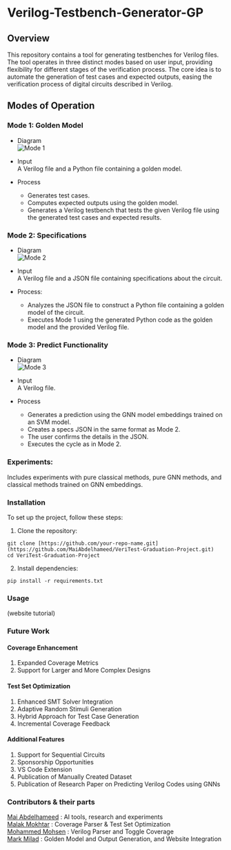 # Verilog-Testbench-Generator-GP

## Overview
This repository contains a tool for generating testbenches for Verilog files. The tool operates in three distinct modes based on user input, providing flexibility for different stages of the verification process. The core idea is to automate the generation of test cases and expected outputs, easing the verification process of digital circuits described in Verilog.

## Modes of Operation
### Mode 1: Golden Model
* Diagram <br>
 ![Mode 1](https://github.com/MaiAbdelhameed/Verilog-Testbench-Generator-GP/assets/82734074/e8db7c95-050f-44bd-b7b0-80249eddda06)

* Input <br>
A Verilog file and a Python file containing a golden model.<br>

* Process <br>
  * Generates test cases.<br>
  * Computes expected outputs using the golden model.<br>
  * Generates a Verilog testbench that tests the given Verilog file using the generated test cases and expected results.<br>


### Mode 2: Specifications<br>
* Diagram<br>
 ![Mode 2](https://github.com/MaiAbdelhameed/Verilog-Testbench-Generator-GP/assets/82734074/82b867b9-1b1e-4540-a4f3-8678ffb0089f)

* Input <br> 
A Verilog file and a JSON file containing specifications about the circuit.<br>
* Process:
  * Analyzes the JSON file to construct a Python file containing a golden model of the circuit.
  *  Executes Mode 1 using the generated Python code as the golden model and the provided Verilog file.


### Mode 3: Predict Functionality
* Diagram <br>
![Mode 3](https://github.com/MaiAbdelhameed/Verilog-Testbench-Generator-GP/assets/82734074/d795f4ce-08d6-4888-b43e-a8a2de91134a)

* Input <br>
A Verilog file. <br>

* Process<br>
  * Generates a prediction using the GNN model embeddings trained on an SVM model. <br>
  * Creates a specs JSON in the same format as Mode 2. <br>
  * The user confirms the details in the JSON. <br> 
  * Executes the cycle as in Mode 2. <br> 

### Experiments:
Includes experiments with pure classical methods, pure GNN methods, and classical methods trained on GNN embeddings.

### Installation
To set up the project, follow these steps:

1. Clone the repository:
```
git clone [https://github.com/your-repo-name.git](https://github.com/MaiAbdelhameed/VeriTest-Graduation-Project.git)
cd VeriTest-Graduation-Project
```

2. Install dependencies:
```
pip install -r requirements.txt
```

### Usage
(website tutorial)

### Future Work
#### Coverage Enhancement
1. Expanded Coverage Metrics
2. Support for Larger and More Complex Designs

#### Test Set Optimization
1. Enhanced SMT Solver Integration
2. Adaptive Random Stimuli Generation
3. Hybrid Approach for Test Case Generation
4. Incremental Coverage Feedback

#### Additional Features
1. Support for Sequential Circuits
2. Sponsorship Opportunities
3. VS Code Extension
4. Publication of Manually Created Dataset
5. Publication of Research Paper on Predicting Verilog Codes using GNNs

### Contributors & their parts
[Mai Abdelhameed](https://github.com/MaiAbdelhameed) : AI tools, research and experiments <br>
[Malak Mokhtar](https://github.com/Malak-Mokhtar) : Coverage Parser & Test Set Optimization<br>
[Mohammed Mohsen](https://github.com/Makoish) : Verilog Parser and Toggle Coverage <br>
[Mark Milad](https://github.com/helloworld877) : Golden Model and Output Generation, and Website Integration <br>
